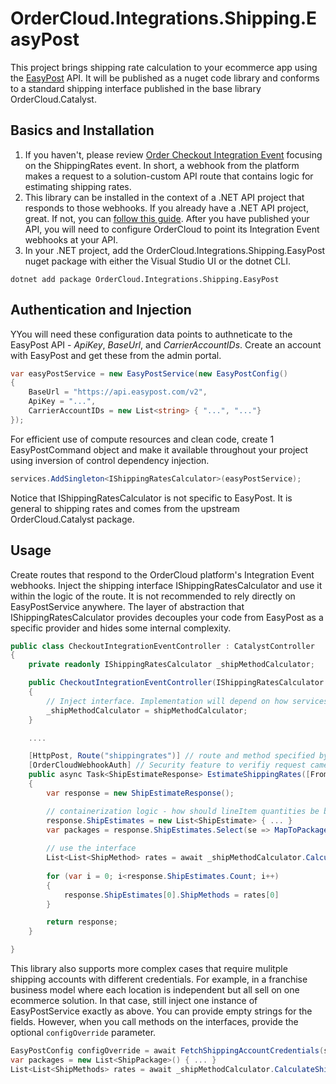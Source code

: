 ﻿# OrderCloud.Integrations.Shipping.EasyPost

This project brings shipping rate calculation to your ecommerce app using the [EasyPost](https://www.easypost.com/) API. It will be published as a nuget code library and conforms to a standard shipping interface published in the base library OrderCloud.Catalyst.

## Basics and Installation

1. If you haven't, please review [Order Checkout Integration Event](https://ordercloud.io/knowledge-base/order-checkout-integration) focusing on the ShippingRates event. In short, a webhook from the platform makes a request to a solution-custom API route that contains logic for estimating shipping rates. 
2. This library can be installed in the context of a .NET API project that responds to those webhooks. If you already have a .NET API project, great. If not, you can [follow this guide](https://ordercloud.io/knowledge-base/start-dotnet-middleware-from-scratch). After you have published your API, you will need to configure OrderCloud to point its Integration Event webhooks at your API. 
3. In your .NET project, add the OrderCloud.Integrations.Shipping.EasyPost nuget package with either the Visual Studio UI or the dotnet CLI.

```dotnet add package OrderCloud.Integrations.Shipping.EasyPost```

## Authentication and Injection

YYou will need these configuration data points to authneticate to the EasyPost API - *ApiKey*, *BaseUrl*, and *CarrierAccountIDs*. Create an account with EasyPost and get these from the admin portal.

```c#
var easyPostService = new EasyPostService(new EasyPostConfig()
{
	BaseUrl = "https://api.easypost.com/v2",
	ApiKey = "...",
	CarrierAccountIDs = new List<string> { "...", "..."}
});
```

For efficient use of compute resources and clean code, create 1 EasyPostCommand object and make it available throughout your project using inversion of control dependency injection. 

```c#
services.AddSingleton<IShippingRatesCalculator>(easyPostService);
```

Notice that IShippingRatesCalculator is not specific to EasyPost. It is general to shipping rates and comes from the upstream OrderCloud.Catalyst package. 


## Usage 

Create routes that respond to the OrderCloud platform's Integration Event webhooks. Inject the shipping interface IShippingRatesCalculator and use it within the logic of the route. It is not recommended to rely directly on EasyPostService anywhere. The layer of abstraction that IShippingRatesCalculator provides decouples your code from EasyPost as a specific provider and hides some internal complexity.

```c#
public class CheckoutIntegrationEventController : CatalystController
{
	private readonly IShippingRatesCalculator _shipMethodCalculator;

	public CheckoutIntegrationEventController(IShippingRatesCalculator shipMethodCalculator)
	{
		// Inject interface. Implementation will depend on how services were registered, EasyPostService in this case.
		_shipMethodCalculator = shipMethodCalculator; 
	}

	....

	[HttpPost, Route("shippingrates")] // route and method specified by OrderCloud platform
	[OrderCloudWebhookAuth] // Security feature to verifiy request came from Ordercloud.
	public async Task<ShipEstimateResponse> EstimateShippingRates([FromBody] OrderCalculatePayload<CheckoutConfig> payload)
	{
		var response = new ShipEstimateResponse();

		// containerization logic - how should lineItem quantities be boxed into a set of shipped packages?
		response.ShipEstimates = new List<ShipEstimate> { ... }
		var packages = response.ShipEstimates.Select(se => MapToPackages(response.ShipEstimates));
		
		// use the interface
		List<List<ShipMethod> rates = await _shipMethodCalculator.CalculateShipMethodsAsync(packages);
		
		for (var i = 0; i<response.ShipEstimates.Count; i++) 
		{
			response.ShipEstimates[0].ShipMethods = rates[0]
		}

		return response;
	}

}
```

This library also supports more complex cases that require mulitple shipping accounts with different credentials. For example, in a franchise business model where each location is independent but all sell on one ecommerce solution. In that case, still inject one instance of EasyPostService
exactly as above. You can provide empty strings for the fields. However, when you call methods on the interfaces, provide the optional `configOverride` parameter. 

```c#
EasyPostConfig configOverride = await FetchShippingAccountCredentials(supplierID);
var packages = new List<ShipPackage>() { ... }
List<List<ShipMethods> rates = await _shipMethodCalculator.CalculateShipMethodsAsync(packages, configOverride);
```

